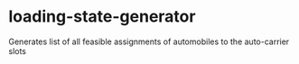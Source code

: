 # loading-state-generator
Generates list of all feasible assignments of automobiles to the auto-carrier slots
